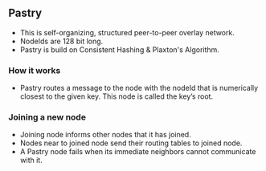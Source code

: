 ## Pastry
- This is self-organizing, structured peer-to-peer overlay network.
- NodeIds are 128 bit long.
- Pastry is build on Consistent Hashing & Plaxton's Algorithm.

### How it works
- Pastry routes a message to the node with the nodeId that is numerically closest to the given key. This node is called the key’s root.

### Joining a new node
- Joining node informs other nodes that it has joined.
- Nodes near to joined node send their routing tables to joined node.
- A Pastry node fails when its immediate neighbors cannot communicate with it.
